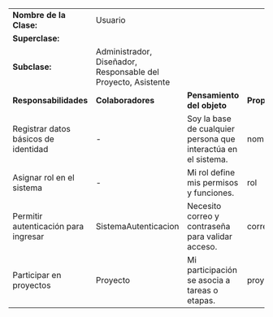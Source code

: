 |                                      |                                                               |                                                                |                    |
| ------------------------------------ | ------------------------------------------------------------- | -------------------------------------------------------------- | ------------------ |
| **Nombre de la Clase:**              | Usuario                                                       |                                                                |                    |
| **Superclase:**                      |                                                               |                                                                |                    |
| **Subclase:**                        | Administrador, Diseñador, Responsable del Proyecto, Asistente |                                                                |                    |
| **Responsabilidades**                | **Colaboradores**                                             | **Pensamiento del objeto**                                     | **Propiedad**      |
| Registrar datos básicos de identidad | -                                                             | Soy la base de cualquier persona que interactúa en el sistema. | nombre, apellido   |
| Asignar rol en el sistema            | -                                                             | Mi rol define mis permisos y funciones.                        | rol                |
| Permitir autenticación para ingresar | SistemaAutenticacion                                          | Necesito correo y contraseña para validar acceso.              | correo, contraseña |
| Participar en proyectos              | Proyecto                                                      | Mi participación se asocia a tareas o etapas.                  | proyectosAsignados |
